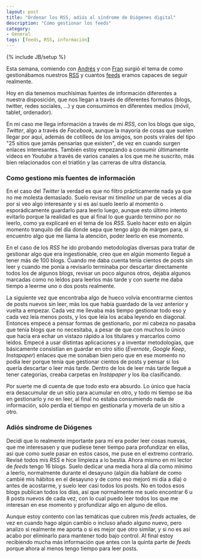 ```yaml
---
layout: post
title: "Ordenar los RSS, adiós al síndrome de Diógenes digital"
description: "Cómo gestionar los feeds"
category: 
- General
tags: [feeds, RSS, información]
---
```

{% include JB/setup %}

Esta semana, comiendo con [Andrés](http://nosolosoftware.com) y con [Fran](http://conocimientoabierto.es) surgió el tema de como gestionábamos nuestros [RSS](https://es.wikipedia.org/wiki/RSS) y cuantos [feeds](https://es.wikipedia.org/wiki/Fuente_web) eramos capaces de seguir realmente. 

Hoy en día tenemos muchísimas fuentes de información diferentes a nuestra disposición, que nos llegan a través de diferentes formatos (blogs, twitter, redes sociales, ...) y que consumimos en diferentes medios (móvil, tablet, ordenador). 

En mi caso me llega información a través de mi *RSS*, con los blogs que sigo, *Twitter*, algo a través de *Facebook*, aunque la mayoría de cosas que suelen llegar por aquí, además de cotilleos de los amigos, son posts virales del tipo "25 sitios que jamás pensarías que existen", de vez en cuando surgen enlaces interesantes. También estoy empezando a consumir últimamente vídeos en *Youtube* a través de varios canales a los que me he suscrito, más bien relacionados con el triatlón y las carreras de ultra distancia.

### Como gestiono mis fuentes de información

En el caso del *Twitter* la verdad es que no filtro prácticamente nada ya que no me molesta demasiado. Suelo revisar mi *timeline* un par de veces al día por si veo algo interesante y si es así suelo leerlo al momento o esporádicamente guardarlo para leerlo luego, aunque esto último intento evitarlo porque la realidad es que al final lo que guardo termino por no leerlo, como ya explicaré en el tema de los *RSS*. Suelo hacer esto en algún momento tranquilo del día donde sepa que tengo algo de márgen para, si encuentro algo que me llama la atención, poder leerlo en ese momento.

En el caso de los *RSS* he ido probando metodologías diversas para tratar de gestionar algo que era ingestionable, creo que en algún momento llegué a tener más de 100 blogs. Cuando me daba cuenta tenía cientos de posts sin leer y cuando me ponía a revisarlo terminaba por descartar directamente todos los de algunos blogs, revisar un poco algunos otros, dejaba algunos marcadas como no leídos para leerlos más tarde y con suerte me daba tiempo a leerme uno o dos posts realmente. 

La siguiente vez que encontraba algo de hueco volvía encontrarme cientos de posts nuevos sin leer, más los que había guardado de la vez anterior y vuelta a empezar. Cada vez me llevaba más tiempo gestionar todo eso y cada vez leía menos posts, y los que leía los acaba leyendo en diagonal. Entonces empecé a pensar formas de gestionarlo, por mi cabeza no pasaba que tenía blogs que no necesitaba, a pesar de que con muchos lo único que hacía era echar un vistazo rápido a los titulares y marcarlos como leídos. Empecé a usar distintas aplicaciones y a inventar metodologías, que básicamente consistían en guardar en otro sitio (*Evernote*, *Google Keep*, *Instapaper*) enlaces que me sonaban bien pero que en ese momento no podía leer porque tenía que gestionar cientos de posts y pensar si los quería descartar o leer más tarde. Dentro de los de leer más tarde llegué a tener categorías, creaba carpetas en *Instapaper* y los iba clasificando.

Por suerte me di cuenta de que todo esto era absurdo. Lo único que hacía era desacumular de un sitio para acumular en otro, y todo mi tiempo se iba en gestionarlo y no en leer, al final no estaba consumiendo nada de información, sólo perdía el tiempo en gestionarla y moverla de un sitio a otro.

### Adiós síndrome de Diógenes

Decidí que lo realmente importante para mí era poder leer cosas nuevas, que me interesasen y que pudiese tener tiempo para profundizar en ellas, así que como suele pasar en estos casos, me puse en el extremo contrario. Revisé todos mis *RSS* e hice limpieza a lo bestia. Ahora mismo en mi lector de *feeds* tengo 16 blogs. Suelo dedicar una media hora al día como mínimo a leerlo, normalmente durante el desayuno (algún día hablaré de como cambié mis hábitos en el desayuno y de como eso mejoró mi día a día) o antes de acostarme, y suelo leer casi todos los posts. No en todos esos blogs publican todos los días, así que normalmente me suelo encontrar 6 u 8 posts nuevos de cada vez, con lo cual puedo leer todos los que me interesan en ese momento y profundizar algo en alguno de ellos.

Aunque estoy contento con las temáticas que cubren mis *feeds* actuales, de vez en cuando hago algún cambio o incluso añado alguno nuevo, pero analizo si realmente me aporta o si es mejor que otro similar, y si no es así acabo por eliminarlo para mantener todo bajo control. Al final estoy recibiendo mucha más información que antes con la quinta parte de *feeds* porque ahora al menos tengo tiempo para leer posts.